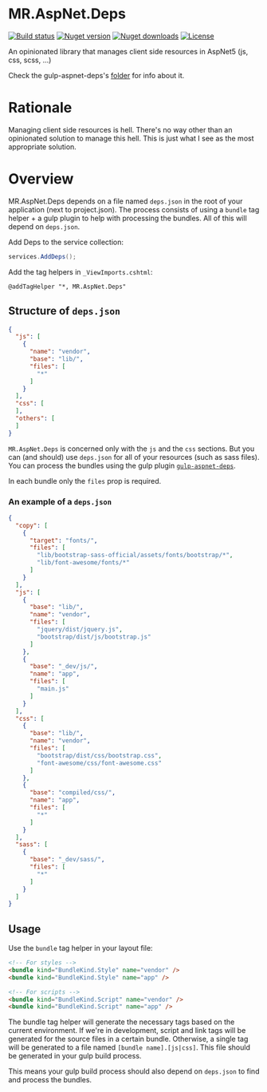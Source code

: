 # MR.AspNet.Deps

[![Build status](https://img.shields.io/appveyor/ci/mrahhal/mr-aspnet-deps/master.svg)](https://ci.appveyor.com/project/mrahhal/mr-aspnet-deps)
[![Nuget version](https://img.shields.io/nuget/v/MR.AspNet.Deps.svg)](https://www.nuget.org/packages/MR.AspNet.Deps)
[![Nuget downloads](https://img.shields.io/nuget/dt/MR.AspNet.Deps.svg)](https://www.nuget.org/packages/MR.AspNet.Deps)
[![License](https://img.shields.io/badge/license-MIT-blue.svg)](https://opensource.org/licenses/MIT)

An opinionated library that manages client side resources in AspNet5 (js, css, scss, ...)

Check the gulp-aspnet-deps's [folder](src/gulp-aspnet-deps) for info about it.

# Rationale
Managing client side resources is hell. There's no way other than an opinionated solution to manage this hell.
This is just what I see as the most appropriate solution.

# Overview
MR.AspNet.Deps depends on a file named `deps.json` in the root of your application (next to project.json).
The process consists of using a `bundle` tag helper + a gulp plugin to help with processing the bundles. All of this will depend on `deps.json`.

Add Deps to the service collection:
```c#
services.AddDeps();
```

Add the tag helpers in `_ViewImports.cshtml`:
```
@addTagHelper "*, MR.AspNet.Deps"
```

## Structure of `deps.json`
```json
{
  "js": [
    {
      "name": "vendor",
      "base": "lib/",
      "files": [
        "*"
      ]
    }
  ],
  "css": [
  ],
  "others": [
  ]
}
```

`MR.AspNet.Deps` is concerned only with the `js` and the `css` sections. But you can (and should) use `deps.json` for all of your resources (such as sass files).
You can process the bundles using the gulp plugin [`gulp-aspnet-deps`](src/gulp-aspnet-deps).

In each bundle only the `files` prop is required.

### An example of a `deps.json`
```json
{
  "copy": [
    {
      "target": "fonts/",
      "files": [
        "lib/bootstrap-sass-official/assets/fonts/bootstrap/*",
        "lib/font-awesome/fonts/*"
      ]
    }
  ],
  "js": [
    {
      "base": "lib/",
      "name": "vendor",
      "files": [
        "jquery/dist/jquery.js",
        "bootstrap/dist/js/bootstrap.js"
      ]
    },
    {
      "base": "_dev/js/",
      "name": "app",
      "files": [
        "main.js"
      ]
    }
  ],
  "css": [
    {
      "base": "lib/",
      "name": "vendor",
      "files": [
        "bootstrap/dist/css/bootstrap.css",
        "font-awesome/css/font-awesome.css"
      ]
    },
    {
      "base": "compiled/css/",
      "name": "app",
      "files": [
        "*"
      ]
    }
  ],
  "sass": [
    {
      "base": "_dev/sass/",
      "files": [
        "*"
      ]
    }
  ]
}
```

## Usage
Use the `bundle` tag helper in your layout file:
```html
<!-- For styles -->
<bundle kind="BundleKind.Style" name="vendor" />
<bundle kind="BundleKind.Style" name="app" />

<!-- For scripts -->
<bundle kind="BundleKind.Script" name="vendor" />
<bundle kind="BundleKind.Script" name="app" />
```

The bundle tag helper will generate the necessary tags based on the current environment.
If we're in development, script and link tags will be generated for the source files in a certain bundle. Otherwise, a single tag will be generated to a file named `[bundle name].[js|css]`. This file should be generated in your gulp build process.

This means your gulp build process should also depend on `deps.json` to find and process the bundles.
